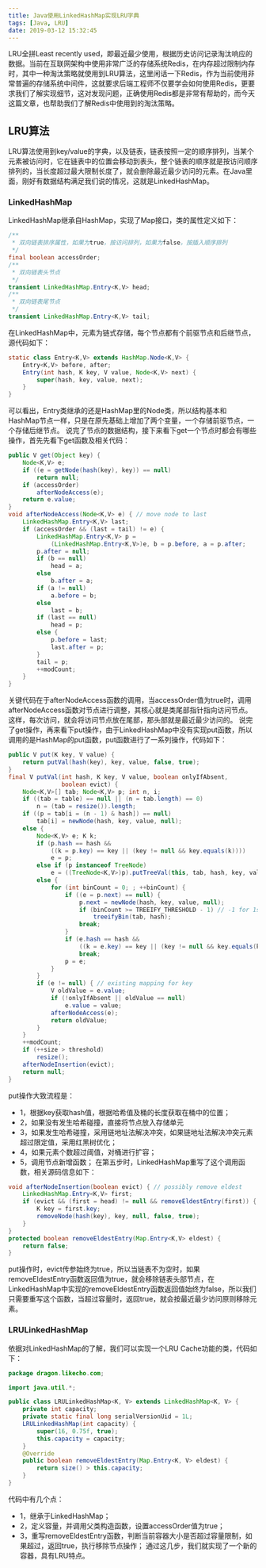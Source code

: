 ```yaml
---
title: Java使用LinkedHashMap实现LRU字典
tags: [Java, LRU]
date: 2019-03-12 15:32:45
---
```

LRU全拼Least recently used，即最近最少使用，根据历史访问记录淘汰响应的数据。当前在互联网架构中使用非常广泛的存储系统Redis，在内存超过限制内存时，其中一种淘汰策略就使用到LRU算法，这里闲话一下Redis，作为当前使用非常普遍的存储系统中间件，这就要求后端工程师不仅要学会如何使用Redis，更要求我们了解实现细节，这对发现问题，正确使用Redis都是非常有帮助的，而今天这篇文章，也帮助我们了解Redis中使用到的淘汰策略。

## LRU算法
LRU算法使用到key/value的字典，以及链表，链表按照一定的顺序排列，当某个元素被访问时，它在链表中的位置会移动到表头，整个链表的顺序就是按访问顺序排列的，当长度超过最大限制长度了，就会删除最近最少访问的元素。在Java里面，刚好有数据结构满足我们说的情况，这就是LinkedHashMap。

### LinkedHashMap
LinkedHashMap继承自HashMap，实现了Map接口，类的属性定义如下：
``` java
/**
 * 双向链表排序属性，如果为true，按访问排列，如果为false，按插入顺序排列
 */
final boolean accessOrder;
/**
 * 双向链表头节点
 */
transient LinkedHashMap.Entry<K,V> head;
/**
 * 双向链表尾节点
 */
transient LinkedHashMap.Entry<K,V> tail;
```
在LinkedHashMap中，元素为链式存储，每个节点都有个前驱节点和后继节点，源代码如下：
``` java
static class Entry<K,V> extends HashMap.Node<K,V> {
    Entry<K,V> before, after;
    Entry(int hash, K key, V value, Node<K,V> next) {
        super(hash, key, value, next);
    }
}
```
可以看出，Entry类继承的还是HashMap里的Node类，所以结构基本和HashMap节点一样，只是在原先基础上增加了两个变量，一个存储前驱节点，一个存储后继节点。
说完了节点的数据结构，接下来看下get一个节点时都会有哪些操作，首先先看下get函数及相关代码：
``` java
public V get(Object key) {
    Node<K,V> e;
    if ((e = getNode(hash(key), key)) == null)
        return null;
    if (accessOrder)
        afterNodeAccess(e);
    return e.value;
}
void afterNodeAccess(Node<K,V> e) { // move node to last
    LinkedHashMap.Entry<K,V> last;
    if (accessOrder && (last = tail) != e) {
        LinkedHashMap.Entry<K,V> p =
            (LinkedHashMap.Entry<K,V>)e, b = p.before, a = p.after;
        p.after = null;
        if (b == null)
            head = a;
        else
            b.after = a;
        if (a != null)
            a.before = b;
        else
            last = b;
        if (last == null)
            head = p;
        else {
            p.before = last;
            last.after = p;
        }
        tail = p;
        ++modCount;
    }
}
```
关键代码在于afterNodeAccess函数的调用，当accessOrder值为true时，调用afterNodeAccess函数对节点进行调整，其核心就是类尾部指针指向访问节点。这样，每次访问，就会将访问节点放在尾部，那头部就是最近最少访问的。
说完了get操作，再来看下put操作，由于LinkedHashMap中没有实现put函数，所以调用的是HashMap的put函数，put函数进行了一系列操作，代码如下：
``` java
public V put(K key, V value) {
    return putVal(hash(key), key, value, false, true);
}
final V putVal(int hash, K key, V value, boolean onlyIfAbsent,
               boolean evict) {
    Node<K,V>[] tab; Node<K,V> p; int n, i;
    if ((tab = table) == null || (n = tab.length) == 0)
        n = (tab = resize()).length;
    if ((p = tab[i = (n - 1) & hash]) == null)
        tab[i] = newNode(hash, key, value, null);
    else {
        Node<K,V> e; K k;
        if (p.hash == hash &&
            ((k = p.key) == key || (key != null && key.equals(k))))
            e = p;
        else if (p instanceof TreeNode)
            e = ((TreeNode<K,V>)p).putTreeVal(this, tab, hash, key, value);
        else {
            for (int binCount = 0; ; ++binCount) {
                if ((e = p.next) == null) {
                    p.next = newNode(hash, key, value, null);
                    if (binCount >= TREEIFY_THRESHOLD - 1) // -1 for 1st
                        treeifyBin(tab, hash);
                    break;
                }
                if (e.hash == hash &&
                    ((k = e.key) == key || (key != null && key.equals(k))))
                    break;
                p = e;
            }
        }
        if (e != null) { // existing mapping for key
            V oldValue = e.value;
            if (!onlyIfAbsent || oldValue == null)
                e.value = value;
            afterNodeAccess(e);
            return oldValue;
        }
    }
    ++modCount;
    if (++size > threshold)
        resize();
    afterNodeInsertion(evict);
    return null;
}
```
put操作大致流程是：
* 1，根据key获取hash值，根据哈希值及桶的长度获取在桶中的位置；
* 2，如果没有发生哈希碰撞，直接将节点放入存储单元
* 3，如果发生哈希碰撞，采用链地址法解决冲突，如果链地址法解决冲突元素超过限定值，采用红黑树优化；
* 4，如果元素个数超过阈值，对桶进行扩容；
* 5，调用节点新增函数；
在第五步时，LinkedHashMap重写了这个调用函数，相关源码信息如下：
``` java
void afterNodeInsertion(boolean evict) { // possibly remove eldest
    LinkedHashMap.Entry<K,V> first;
    if (evict && (first = head) != null && removeEldestEntry(first)) {
        K key = first.key;
        removeNode(hash(key), key, null, false, true);
    }
}
protected boolean removeEldestEntry(Map.Entry<K,V> eldest) {
    return false;
}
```
put操作时，evict传参始终为true，所以当链表不为空时，如果removeEldestEntry函数返回值为true，就会移除链表头部节点，在LinkedHashMap中实现的removeEldestEntry函数返回值始终为false，所以我们只需要重写这个函数，当超过容量时，返回true，就会按最近最少访问原则移除元素。

### LRULinkedHashMap
依据对LinkedHashMap的了解，我们可以实现一个LRU Cache功能的类，代码如下：
``` java
package dragon.likecho.com;

import java.util.*;

public class LRULinkedHashMap<K, V> extends LinkedHashMap<K, V> {
    private int capacity;
    private static final long serialVersionUid = 1L;
    LRULinkedHashMap(int capacity) {
        super(16, 0.75f, true);
        this.capacity = capacity;
    }
    @Override
    public boolean removeEldestEntry(Map.Entry<K, V> eldest) {
        return size() > this.capacity;
    }
}
```
代码中有几个点：
* 1，继承于LinkedHashMap；
* 2，定义容量，并调用父类构造函数，设置accessOrder值为true；
* 3，重写removeEldestEntry函数，判断当前容器大小是否超过容量限制，如果超过，返回true，执行移除节点操作；
通过这几步，我们就实现了一个新的容器，具有LRU特点。






